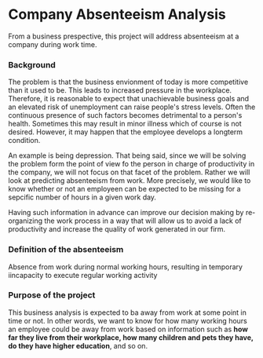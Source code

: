 # Company Absenteeism Analysis

From a business prespective, this project will address absenteeism at a company during work time. 

### Background

The problem is that the business envionment of today is more competitive than it used to be. This leads to increased pressure in the workplace. 
Therefore, it is reasonable to expect that unachievable business goals and an elevated risk of unemployment can raise people's stress levels.
Often the continuous presence of such factors becomes detrimental to a person's health. Sometimes this may result in minor illness which of course is not desired.
However, it may happen that the employee develops a longterm condition. 

An example is being depression. That being said, since we will be solving the problem form the point of view fo the person in charge of productivity in the company, 
we will not focus on that facet of the problem. Rather we will look at predicting absenteeism from work. More precisely, we would like to know whether or not an employeen can be
expected to be missing for a sepcific number of hours in a given work day.

Having such information in advance can improve our decision making by re-organizing the work process in a way that will allow us 
to avoid a lack of productivity and increase the quality of work generated in our firm.

### Definition of the absenteeism
Absence from work during normal working hours, resulting in temporary iincapacity to execute regular working activity

### Purpose of the project
This business analysis is expected to ba away from work at some point in time or not. In other words, we want to know for 
how many working hours an employee could be away from work based on information such as **how far they live from their workplace, how many children and pets they have,
do they have higher education**, and so on.


